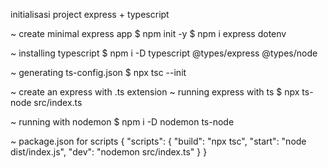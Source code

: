 initialisasi project express + typescript

~ create minimal express app
    $ npm init -y
    $ npm i express dotenv

~ installing typescript
    $ npm i -D typescript @types/express @types/node

~ generating ts-config.json
    $ npx tsc --init

~ create an express with .ts extension
~ running express with ts
    $ npx ts-node src/index.ts

~ running with nodemon 
    $ npm i -D nodemon ts-node

~ package.json for scripts
{
  "scripts": {
    "build": "npx tsc",
    "start": "node dist/index.js",
    "dev": "nodemon src/index.ts"
  }
}